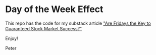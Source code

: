 # Day of the Week Effect

This repo has the code for my substack article ["Are Fridays the Key to Guaranteed Stock Market Success?"](https://drivenedge.substack.com/p/are-fridays-the-key-to-guaranteed?utm_source=twitter&utm_campaign=auto_share&r=1x35k)

Enjoy!

Peter
